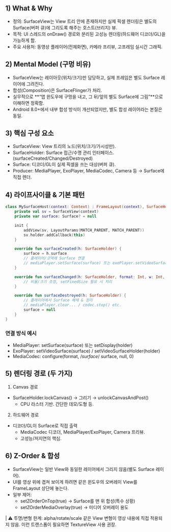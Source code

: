 ## 1) What & Why
- 정의: SurfaceView는 View 트리 안에 존재하지만 실제 픽셀 렌더링은 별도의 Surface(버퍼 큐)에 그리도록 해주는 호스트(브리지) 뷰.
- 목적: UI 스레드의 onDraw() 경로와 분리된 고성능 렌더링(하드웨어 디코더/GL)을 가능하게 함.
- 주요 사용처: 동영상 플레이어(전체화면), 카메라 프리뷰, 고프레임 실시간 그래픽.

## 2) Mental Model (구멍 비유)
- SurfaceView는 레이아웃(위치/크기)만 담당하고, 실제 프레임은 별도 Surface 레이어에 그려진다.
- 합성(Composition)은 SurfaceFlinger가 처리.
- 실무적으로 **“앱 윈도우에 구멍을 내고, 그 뒤/앞의 별도 Surface에 그림”**으로 이해하면 정확함.
- Android 8.0+에서 내부 합성 방식이 개선되었지만, 별도 합성 레이어라는 본질은 동일.

## 3) 핵심 구성 요소
- SurfaceView: View 트리의 노드(위치/크기/가시성만).
- SurfaceHolder: Surface 접근/수명 관리 인터페이스. (surfaceCreated/Changed/Destroyed)
- Surface: 디코더/GL이 실제 픽셀을 쓰는 대상(버퍼 큐).
- Producer: MediaPlayer, ExoPlayer, MediaCodec, Camera 등 → Surface에 직접 렌더.

## 4) 라이프사이클 & 기본 패턴
```kotlin
class MySurfaceHost(context: Context) : FrameLayout(context), SurfaceHolder.Callback {
    private val sv = SurfaceView(context)
    private var surface: Surface? = null

    init {
        addView(sv, LayoutParams(MATCH_PARENT, MATCH_PARENT))
        sv.holder.addCallback(this)
    }

    override fun surfaceCreated(h: SurfaceHolder) {
        surface = h.surface
        // 플레이어/코덱에 Surface 연결
        // mediaPlayer.setSurface(surface) 또는 exoPlayer.setVideoSurface(surface)
    }

    override fun surfaceChanged(h: SurfaceHolder, format: Int, w: Int, hgt: Int) {
        // 비율/크기 조정, setFixedSize 필요 시 처리
    }

    override fun surfaceDestroyed(h: SurfaceHolder) {
        // 플레이어에서 Surface 해제 & 정리
        // mediaPlayer.clear... / codec.stop() etc.
        surface = null
    }
}
```

### 연결 방식 예시
- MediaPlayer: setSurface(surface) 또는 setDisplay(holder)
- ExoPlayer: setVideoSurface(surface) / setVideoSurfaceHolder(holder)
- MediaCodec: configure(format, /*surface*/ surface, null, 0)

## 5) 렌더링 경로 (두 가지)

1. Canvas 경로
- SurfaceHolder.lockCanvas() → 그리기 → unlockCanvasAndPost()
  - CPU 라스터 기반. 간단한 데모/도형 등.

2. 하드웨어 경로
- 디코더/GL이 Surface로 직접 출력
  - MediaCodec 디코더, MediaPlayer/ExoPlayer, Camera 프리뷰.
  - 고성능/저지연의 핵심.

## 6) Z-Order & 합성
- SurfaceView는 일반 View와 동일한 레이어에서 그리지 않음(별도 Surface 레이어).
- UI를 영상 위에 겹쳐 보이게 하려면 같은 윈도우의 오버레이 View를 FrameLayout 상단에 놓는다.
- 일부 제어:
  - setZOrderOnTop(true) → Surface를 맨 위 합성(특수 상황)
  - setZOrderMediaOverlay(true) → 미디어 오버레이 용도

| ⚠️ 투명/변형 한계: alpha/rotate/scale 같은 View 변형이 영상 내용에 직접 적용되지 않음. 이런 트랜스폼이 필요하면 TextureView 사용 권장.
